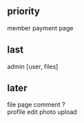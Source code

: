 ## priority
member payment page

## last
admin [user, files]

## later
file page comment ?  
profile edit photo upload  
